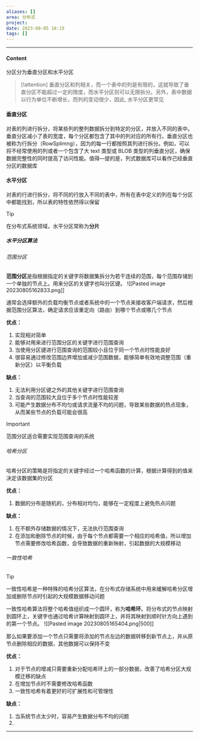 ```yaml
---
aliases: []
area: 分布式
project: 
date: 2023-08-05 16:15
tags: []
---
```

---
#### Content
分区分为垂直分区和水平分区

> [!attention] 
> 垂直分区和列相关，而一个表中的列是有限的，这就导致了垂直分区不能超过一定的限度，而水平分区则可以无限拆分。另外，表中数据以行为单位不断增长，而列的变动很少，因此, 水平分区更常见

#### 垂直分区
对表的列进行拆分，将某些列的整列数据拆分到特定的分区，并放入不同的表中。垂直分区减小了表的宽度，每个分区都包含了其中的列对应的所有行。垂直分区也被称为行拆分（RowSplimng），因为的每一行都按照其列进行拆分。例如，可以将不经常使用的列或者一个包含了大 text 类型或 BLOB 类型的列垂直分区，确保数据完整性的同时提高了访问性能。值得—提的是，列式数据库可以看作己经垂直分区的数据库

#### 水平分区
对表的行进行拆分，将不同的行放入不同的表中，所有在表中定义的列在每个分区中都能找到，所以表的特性依然得以保留

> [!tip]
> 在分布式系统领域，水平分区常称为**分片**

##### 水平分区算法
###### 范围分区
**范围分区**是指根据指定的关键字将数据集拆分为若干连续的范围，每个范围存储到一个单独的节点上。用来分区的关键字也叫分区键。
![[Pasted image 20230805162833.png]]

通常会选择额外的负载均衡节点或者系统中的一个节点来接收客户端请求，然后根据范围分区算法，确定请求应该重定向（路由）到哪个节点或哪几个节点


**优点：**
1. 实现相对简单
2. 能够对用来进行范围分区的关键字进行范围查询
3. 当使用分区键进行范围查询的范围较小且位于同一个节点时性能良好
4. 很容易通过修改范围边界增加或减少范围数据，能够简单有效地调整范围（重新分区）以平衡负载

**缺点：**
1. 无法利用分区键之外的其他关键字进行范围查询
2. 当查询的范围较大且位于多个节点时性能较差
3. 可能产生数据分布不均匀或请求流量不均的问题，导致某些数据的热点现象，从而某些节点的负载可能会很高

> [!important] 
> 范围分区适合需要实现范围查询的系统

###### 哈希分区
哈希分区的策略是将指定的关键字经过一个哈希函数的计算，根据计算得到的值来决定该数据集的分区

**优点：**
1. 数据的分布是随机的，分布相对均匀，能够在一定程度上避免热点问题

**缺点：**
1. 在不额外存储数据的情况下，无法执行范围查询
2. 在添加和删除节点的时候，由于每个节点都需要一个相应的哈希值，所以增加节点需要修改哈希函数，会导致数据的重新映射，引起数据的大规模移动

###### 一致性哈希
> [!tip]
> 一致性哈希是一种特殊的哈希分区算法，在分布式存储系统中用来缓解哈希分区增加或删除节点时引起的大规模数据移动问题

一致性哈希算法将整个哈希值组织成一个圆环，称为**哈希环**。将分布式的节点映射到圆环上，关键字也通过哈希计算映射到圆环上，并将其映射到顺时针方向上遇到的第一个节点。
![[Pasted image 20230805165404.png|500]]

那么如果要添加一个节点只需要将添加的节点左边的数据转移到新节点上，并从原节点删除相应的数据，其他数据可以保持不变

**优点：**
1. 对于节点的增减只需要重新分配哈希环上的一部分数据，改善了哈希分区大规模迁移的缺点
2. 在增加节点时不需要修改哈希函数
3. 一致性哈希有着更好的可扩展性和可管理性

**缺点：**
1. 当系统节点太少时，容易产生数据分布不均的问题
1. 


---
